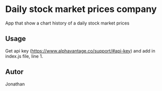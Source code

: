 # Daily stock market prices company

App that show a chart history of a daily stock market prices

## Usage

Get api key (https://www.alphavantage.co/support/#api-key) and add in index.js file, line 1.

## Autor

Jonathan
